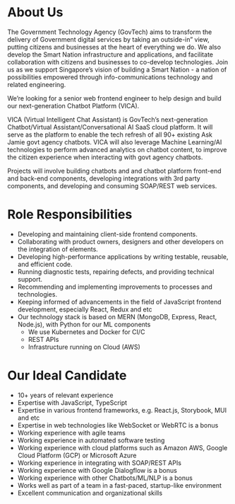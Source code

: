 # About Us
The Government Technology Agency (GovTech) aims to transform the delivery of Government digital services by taking an outside-in” view, putting citizens and businesses at the heart of everything we do. We also develop the Smart Nation infrastructure and applications, and facilitate collaboration with citizens and businesses to co-develop technologies. Join us as we support Singapore’s vision of building a Smart Nation - a nation of possibilities empowered through info-communications technology and related engineering.

We’re looking for a senior web frontend engineer to help design and build our next-generation Chatbot Platform (VICA).

VICA (Virtual Intelligent Chat Assistant) is GovTech’s next-generation Chatbot/Virtual Assistant/Conversational AI SaaS cloud platform. It will serve as the platform to enable the tech refresh of all 90+ existing Ask Jamie govt agency chatbots. VICA will also leverage Machine Learning/AI technologies to perform advanced analytics on chatbot content, to improve the citizen experience when interacting with govt agency chatbots.

Projects will involve building chatbots and and chatbot platform front-end and back-end components, developing integrations with 3rd party components, and developing and consuming SOAP/REST web services.

# Role Responsibilities
- Developing and maintaining client-side frontend components.
- Collaborating with product owners, designers and other developers on the integration of elements.
- Developing high-performance applications by writing testable, reusable, and efficient code.
- Running diagnostic tests, repairing defects, and providing technical support.
- Recommending and implementing improvements to processes and technologies.
- Keeping informed of advancements in the field of JavaScript frontend development, especially React, Redux and etc
- Our technology stack is based on MERN (MongoDB, Express, React, Node.js), with Python for our ML components
    - We use Kubernetes and Docker for CI/C
    - REST APIs
    - Infrastructure running on Cloud (AWS)

# Our Ideal Candidate
- 10+ years of relevant experience
- Expertise with JavaScript, TypeScript
- Expertise in various frontend frameworks, e.g. React.js, Storybook, MUI and etc
- Expertise in web technologies like WebSocket or WebRTC is a bonus
- Working experience with agile teams
- Working experience in automated software testing
- Working experience with cloud platforms such as Amazon AWS, Google Cloud Platform (GCP) or Microsoft Azure
- Working experience in integrating with SOAP/REST APIs
- Working experience with Google Dialogflow is a bonus
- Working experience with other Chatbots/ML/NLP is a bonus
- Works well as part of a team in a fast-paced, startup-like environment
- Excellent communication and organizational skills
